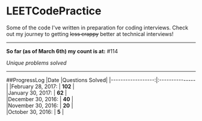 # LEETCodePractice
Some of the code I've written in preparation for coding interviews. Check out my journey to getting ~~less crappy~~ better at technical interviews!

___

**So far (as of March 6th) my count is at:**
#114

*Unique problems solved*

___

##ProgressLog
|Date               |Questions Solved|
|------------------:|:---------------|
|February 28, 2017: |  **102**      |  
|January 30, 2017:  |  **62**        |   
|December 30, 2016: |  **40**        |  
|November 30, 2016: |  **20**        |   
|October 30, 2016:  |  **5**         |  
